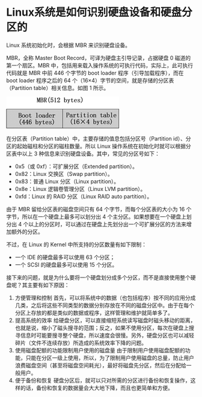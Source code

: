 # Linux系统是如何识别硬盘设备和硬盘分区的

Linux 系统初始化时，会根据 MBR 来识别硬盘设备。

MBR，全称 Master Boot Record，可译为硬盘主引导记录，占据硬盘 0 磁道的第一个扇区。MBR 中，包括用来载入操作系统的可执行代码，实际上，此可执行代码就是 MBR 中前 446 个字节的 boot loader 程序（引导加载程序），而在 boot loader 程序之后的 64 个（16×4）字节的空间，就是存储的分区表（Partition table）相关信息。如图 1 所示。

​![](assets/net-img-1d5d58e11792c10b-20231027152816-m3dwnij.png)​

在分区表（Partition table）中，主要存储的值息包括分区号（Partition id）、分区的起始磁柱和分区的磁柱数量。所以 Linux 操作系统在初始化时就可以根据分区表中以上 3 种信息来识别硬盘设备。其中，常见的分区号如下：

* 0x5（或 0xf）：可扩展分区（Extended partition）。
* 0x82：Linux 交换区（Swap partition）。
* 0x83：普通 Linux 分区（Linux partition）。
* 0x8e：Linux 逻辑卷管理分区（Linux LVM partition）。
* 0xfd：Linux 的 RAID 分区（Linux RAID auto partition）。

由于 MBR 留给分区表的磁盘空间只有 64 个字节，而每个分区表的大小为 16 个字节，所以在一个硬盘上最多可以划分出 4 个主分区。如果想要在一个硬盘上划分出 4 个以上的分区时，可以通过在硬盘上先划分出一个可扩展分区的方法来增加额外的分区。

不过，在 Linux 的 Kernel 中所支持的分区数量有如下限制：

* 一个 IDE 的硬盘最多可以使用 63 个分区；
* 一个 SCSI 的硬盘最多可以使用 15 个分区。

接下来的问题，就是为什么要将一个硬盘划分成多个分区，而不是直接使用整个硬盘呢？其主要有如下原因：

1. 方便管理和控制
    首先，可以将系统中的数据（也包括程序）按不同的应用分成几类，之后将这些不同类型的数据分别存放在不同的磁盘分区中。由于在每个分区上存放的都是类似的数据或程序，这样管理和维护就简单多了。
2. 提高系统的效率
    给硬盘分区，可以直接缩短系统读写磁盘时磁头移动的距离，也就是说，缩小了磁头搜寻的范围；反之，如果不使用分区，每次在硬盘上搜寻信息时可能要搜寻整个硬盘，所以速度会很慢。另外，硬盘分区也可以减轻碎片（文件不连续存放）所造成的系统效率下降的问题。
3. 使用磁盘配额的功能限制用户使用的磁盘量
    由于限制用户使用磁盘配额的功能，只能在分区一级上使用，所以，为了限制用户使用磁盘的总量，防止用户浪费磁盘空间（甚至将磁盘空间耗光），最好将磁盘先分区，然后在分配给一般用户。
4. 便于备份和恢复
    硬盘分区后，就可以只对所需的分区进行备份和恢复操作，这样的话，备份和恢复的数据量会大大地下降，而且也更简单和方便。
